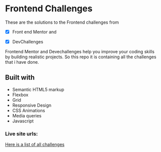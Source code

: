 # Frontend Challenges

These are  the solutions to the Frontend challenges from
- [x] Front end Mentor and
-  [x] DevChallenges


Frontend Mentor and Devechallenges help you improve your coding skills by building realistic projects.
So this repo it is containing all the challenges that i have done.


## Built with
- Semantic HTML5 markup
- Flexbox
- Grid
- Responsive Design
- CSS Animations
- Media queries
- Javascript

### Live site urls:
[Here is a list of all challenges](https://challenges-connect-web-pascal488.vercel.app/)




